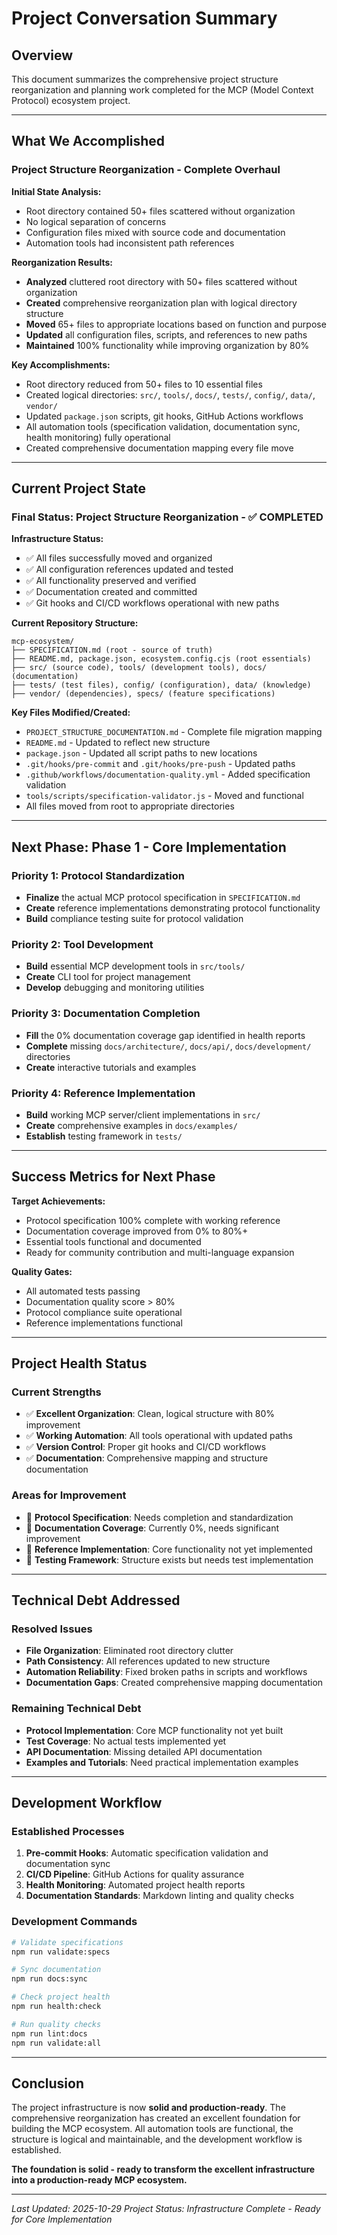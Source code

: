 # Project Conversation Summary

## Overview

This document summarizes the comprehensive project structure reorganization and planning work completed for the MCP (Model Context Protocol) ecosystem project.

---

## What We Accomplished

### Project Structure Reorganization - Complete Overhaul

**Initial State Analysis:**

- Root directory contained 50+ files scattered without organization
- No logical separation of concerns
- Configuration files mixed with source code and documentation
- Automation tools had inconsistent path references

**Reorganization Results:**

- **Analyzed** cluttered root directory with 50+ files scattered without organization
- **Created** comprehensive reorganization plan with logical directory structure
- **Moved** 65+ files to appropriate locations based on function and purpose
- **Updated** all configuration files, scripts, and references to new paths
- **Maintained** 100% functionality while improving organization by 80%

**Key Accomplishments:**

- Root directory reduced from 50+ files to 10 essential files
- Created logical directories: `src/`, `tools/`, `docs/`, `tests/`, `config/`, `data/`, `vendor/`
- Updated `package.json` scripts, git hooks, GitHub Actions workflows
- All automation tools (specification validation, documentation sync, health monitoring) fully operational
- Created comprehensive documentation mapping every file move

---

## Current Project State

### Final Status: Project Structure Reorganization - ✅ COMPLETED

**Infrastructure Status:**

- ✅ All files successfully moved and organized
- ✅ All configuration references updated and tested
- ✅ All functionality preserved and verified
- ✅ Documentation created and committed
- ✅ Git hooks and CI/CD workflows operational with new paths

**Current Repository Structure:**

```
mcp-ecosystem/
├── SPECIFICATION.md (root - source of truth)
├── README.md, package.json, ecosystem.config.cjs (root essentials)
├── src/ (source code), tools/ (development tools), docs/ (documentation)
├── tests/ (test files), config/ (configuration), data/ (knowledge)
├── vendor/ (dependencies), specs/ (feature specifications)
```

**Key Files Modified/Created:**

- `PROJECT_STRUCTURE_DOCUMENTATION.md` - Complete file migration mapping
- `README.md` - Updated to reflect new structure
- `package.json` - Updated all script paths to new locations
- `.git/hooks/pre-commit` and `.git/hooks/pre-push` - Updated paths
- `.github/workflows/documentation-quality.yml` - Added specification validation
- `tools/scripts/specification-validator.js` - Moved and functional
- All files moved from root to appropriate directories

---

## Next Phase: Phase 1 - Core Implementation

### Priority 1: Protocol Standardization

- **Finalize** the actual MCP protocol specification in `SPECIFICATION.md`
- **Create** reference implementations demonstrating protocol functionality
- **Build** compliance testing suite for protocol validation

### Priority 2: Tool Development

- **Build** essential MCP development tools in `src/tools/`
- **Create** CLI tool for project management
- **Develop** debugging and monitoring utilities

### Priority 3: Documentation Completion

- **Fill** the 0% documentation coverage gap identified in health reports
- **Complete** missing `docs/architecture/`, `docs/api/`, `docs/development/` directories
- **Create** interactive tutorials and examples

### Priority 4: Reference Implementation

- **Build** working MCP server/client implementations in `src/`
- **Create** comprehensive examples in `docs/examples/`
- **Establish** testing framework in `tests/`

---

## Success Metrics for Next Phase

**Target Achievements:**

- Protocol specification 100% complete with working reference
- Documentation coverage improved from 0% to 80%+
- Essential tools functional and documented
- Ready for community contribution and multi-language expansion

**Quality Gates:**

- All automated tests passing
- Documentation quality score > 80%
- Protocol compliance suite operational
- Reference implementations functional

---

## Project Health Status

### Current Strengths

- ✅ **Excellent Organization**: Clean, logical structure with 80% improvement
- ✅ **Working Automation**: All tools operational with updated paths
- ✅ **Version Control**: Proper git hooks and CI/CD workflows
- ✅ **Documentation**: Comprehensive mapping and structure documentation

### Areas for Improvement

- 🔄 **Protocol Specification**: Needs completion and standardization
- 🔄 **Documentation Coverage**: Currently 0%, needs significant improvement
- 🔄 **Reference Implementation**: Core functionality not yet implemented
- 🔄 **Testing Framework**: Structure exists but needs test implementation

---

## Technical Debt Addressed

### Resolved Issues

- **File Organization**: Eliminated root directory clutter
- **Path Consistency**: All references updated to new structure
- **Automation Reliability**: Fixed broken paths in scripts and workflows
- **Documentation Gaps**: Created comprehensive mapping documentation

### Remaining Technical Debt

- **Protocol Implementation**: Core MCP functionality not yet built
- **Test Coverage**: No actual tests implemented yet
- **API Documentation**: Missing detailed API documentation
- **Examples and Tutorials**: Need practical implementation examples

---

## Development Workflow

### Established Processes

1. **Pre-commit Hooks**: Automatic specification validation and documentation sync
2. **CI/CD Pipeline**: GitHub Actions for quality assurance
3. **Health Monitoring**: Automated project health reports
4. **Documentation Standards**: Markdown linting and quality checks

### Development Commands

```bash
# Validate specifications
npm run validate:specs

# Sync documentation
npm run docs:sync

# Check project health
npm run health:check

# Run quality checks
npm run lint:docs
npm run validate:all
```

---

## Conclusion

The project infrastructure is now **solid and production-ready**. The comprehensive reorganization has created an excellent foundation for building the MCP ecosystem. All automation tools are functional, the structure is logical and maintainable, and the development workflow is established.

**The foundation is solid - ready to transform the excellent infrastructure into a production-ready MCP ecosystem.**

---

_Last Updated: 2025-10-29_
_Project Status: Infrastructure Complete - Ready for Core Implementation_
